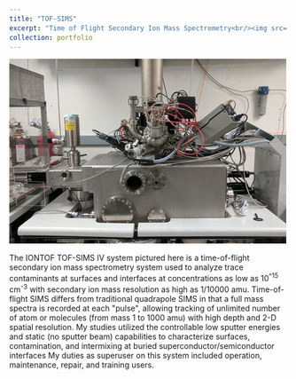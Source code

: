 ```yaml
---
title: "TOF-SIMS"
excerpt: "Time of Flight Secondary Ion Mass Spectrometry<br/><img src='images/SIMS-500x333.jpg'>"
collection: portfolio
---
```


![Image of the TOF-SIMS analysis chamber](/images/SIMS-500x333.jpg "TOF-SIMS-IV" )

The IONTOF TOF-SIMS IV system pictured here is a time-of-flight secondary ion mass spectrometry system used to analyze trace contaminants at surfaces and interfaces at concentrations as low as 10<sup>^15</sup> cm<sup>-3</sup> with secondary ion mass resolution as high as 1/10000 amu. Time-of-flight SIMS differs from traditional quadrapole SIMS in that a full mass spectra is recorded at each "pulse", allowing tracking of unlimited number of atom or molecules (from mass 1 to 1000 amu) with high depth and 2-D spatial resolution.  My studies utilized the controllable low sputter energies and static (no sputter beam) capabilities to characterize surfaces, contamination, and intermixing at buried superconductor/semiconductor interfaces 
My duties as superuser on this system included operation, maintenance, repair, and training users.
